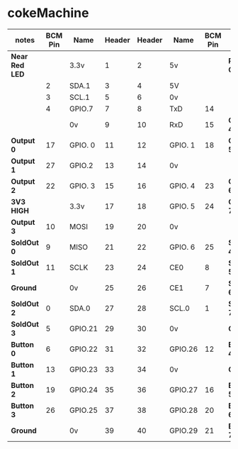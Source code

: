 # cokeMachine

| notes | BCM Pin | Name | Header | Header  | Name  | BCM Pin | notes |
| ------| --------| -----| -------| --------| ----- | --------| ------|
| **Near Red LED**  |         | 3.3v |  1     | 2       |   5v  |         | **PCB Corner** |
|          |   2     |SDA.1 |  3     |      4  |   5V  |         |       |
|          |   3     |SCL.1 |5       | 6       |   0v  |         |       |
|          |   4     |GPIO.7|7       | 8       |TxD    | 14      |       |
|          |         |      0v |9    | 10      | RxD   | 15      | **Output 4**      |
| **Output 0** |  17   |GPIO. 0| 11  | 12      |GPIO. 1 | 18     |    **Output 5**      |
| **Output 1** |  27     |GPIO.2|  13    | 14      |   0v   |     |     |     |
| **Output 2** |  22     |GPIO. 3| 15 | 16 | GPIO. 4 | 23  |  **Output 6** |
| **3V3 HIGH** |         |         3.3v |17 | 18 | GPIO. 5 | 24  |  **Output 7**  |
| **Output 3** |  10     |   MOSI |   19 |20 |   0v      |     |     |
| **SoldOut 0** |   9  |    MISO  | 21 | 22 | GPIO. 6 | 25  | **SoldOut 4** |
| **SoldOut 1**|  11 |      SCLK |   23 | 24 | CE0     | 8   | **SoldOut 5** |
| **Ground**|     |0v         | 25   | 26 | CE1     | 7   | **SoldOut 6** |
| **SoldOut 2** |   0 |   SDA.0 | 27 | 28 | SCL.0     | 1   | **SoldOut 7**  |
| **SoldOut 3** |   5 |GPIO.21 |   29 | 30 |   0v      |     | **Ground**    |
| **Button 0** |   6 | GPIO.22 |   31 | 32 | GPIO.26  | 12   | **Button 4**  |
| **Button 1** |  13 | GPIO.23 | 33 | 34       | 0v      |     | **Ground**     |
| **Button 2** |  19 |  GPIO.24  | 35 | 36 | GPIO.27 | 16  | **Button 5** |
| **Button 3** |  26 | GPIO.25   | 37 | 38 | GPIO.28 | 20  |  **Button 6** |
| **Ground** |     |      0v  | 39 | 40 |  GPIO.29 | 21  | **Button 7**  |

